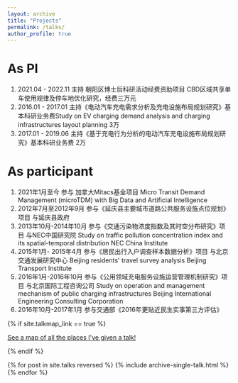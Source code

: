 ```yaml
---
layout: archive
title: "Projects"
permalink: /talks/
author_profile: true
---
```


# As PI
1. 2021.04 - 2022.11 主持 朝阳区博士后科研活动经费资助项目 CBD区域共享单车使用规律及停车地优化研究，经费三万元
1. 2016.01 - 2017.01 主持《电动汽车充电需求分析及充电设施布局规划研究》基本科研业务费Study on EV charging demand analysis and charging infrastructures layout planning 3万
1. 2017.01 - 2019.06 主持《基于充电行为分析的电动汽车充电设施布局规划研究》基本科研业务费 2万

# As participant
1. 2021年1月至今 参与 加拿大Mitacs基金项目 Micro Transit Demand Management (microTDM) with Big Data and Artificial Intelligence
1. 2012年7月至2012年9月 参与《延庆县主要城市道路公共服务设施点位规划》项目 与延庆县政府
2. 2013年10月-2014年10月  参与《交通污染物浓度指数及其时空分布研究》项目 与NEC中国研究院
Study on traffic pollution concentration index and its spatial-temporal distribution
NEC China Institute
3. 2015年1月- 2015年4月 参与《居民出行入户调查样本数据分析》项目 与北京交通发展研究中心
Beijing residents' travel survey analysis
Beijing Transport Institute
4. 2016年1月-2016年10月 参与《公用领域充电服务设施运营管理机制研究》项目 与北京国际工程咨询公司
Study on operation and management mechanism of public charging infrastructures 
Beijing International Engineering Consulting Corporation
5. 2016年10月-2017年1月 参与交通部《2016年更贴近民生实事第三方评估》









{% if site.talkmap_link == true %}

<p style="text-decoration:underline;"><a href="/talkmap.html">See a map of all the places I've given a talk!</a></p>

{% endif %}

{% for post in site.talks reversed %}
  {% include archive-single-talk.html %}
{% endfor %}
